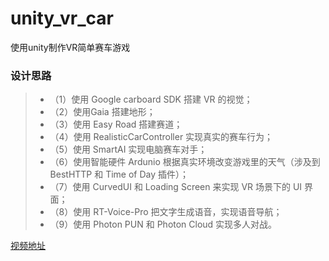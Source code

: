 # unity_vr_car

使用unity制作VR简单赛车游戏

### 设计思路

> * （1）使用 Google carboard SDK 搭建 VR 的视觉；
> * （2）使用Gaia  搭建地形；
> * （3）使用 Easy Road 搭建赛道；
> * （4）使用 RealisticCarController 实现真实的赛车行为；
> * （5）使用 SmartAI 实现电脑赛车对手；
> * （6）使用智能硬件 Ardunio 根据真实环境改变游戏里的天气（涉及到 BestHTTP 和 Time of Day 插件）；
> * （7）使用 CurvedUI 和 Loading Screen 来实现 VR 场景下的 UI 界面；
> * （8）使用 RT-Voice-Pro 把文字生成语音，实现语音导航；
> * （9）使用 Photon PUN 和 Photon Cloud 实现多人对战。


[视频地址](https://www.bilibili.com/video/av24074263)
